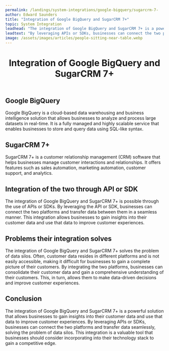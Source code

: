 ```yaml
---
permalink: /landings/system-integrations/google-bigquery/sugarcrm-7-
author: Edward Saunders
title: "Integration of Google BigQuery and SugarCRM 7+"
topic: System Integration
leadhead: "The integration of Google BigQuery and SugarCRM 7+ is a powerful solution that allows businesses to gain insights into their customer data and use that data to improve customer experiences"
leadtext: "By leveraging APIs or SDKs, businesses can connect the two platforms and transfer data seamlessly, solving the problem of data silos. This integration is a valuable tool that businesses should consider incorporating into their technology stack to gain a competitive edge."
image: /assets/images/articles/people-sitting-near-table.webp
---
```

<div class="arttext">	<header>
		<h1>Integration of Google BigQuery and SugarCRM 7+</h1>
	</header>
	<section>
		<h2>Google BigQuery</h2>
		<p>Google BigQuery is a cloud-based data warehousing and business intelligence solution that allows businesses to analyze and process large datasets in real-time. It is a fully managed and highly scalable service that enables businesses to store and query data using SQL-like syntax.</p>
	</section>
	<section>
		<h2>SugarCRM 7+</h2>
		<p>SugarCRM 7+ is a customer relationship management (CRM) software that helps businesses manage customer interactions and relationships. It offers features such as sales automation, marketing automation, customer support, and analytics.</p>
	</section>
	<section>
		<h2>Integration of the two through API or SDK</h2>
		<p>The integration of Google BigQuery and SugarCRM 7+ is possible through the use of APIs or SDKs. By leveraging the API or SDK, businesses can connect the two platforms and transfer data between them in a seamless manner. This integration allows businesses to gain insights into their customer data and use that data to improve customer experiences.</p>
	</section>
	<section>
		<h2>Problems their integration solves</h2>
		<p>The integration of Google BigQuery and SugarCRM 7+ solves the problem of data silos. Often, customer data resides in different platforms and is not easily accessible, making it difficult for businesses to gain a complete picture of their customers. By integrating the two platforms, businesses can consolidate their customer data and gain a comprehensive understanding of their customers. This, in turn, allows them to make data-driven decisions and improve customer experiences.</p>
	</section>
	<footer>
		<h2>Conclusion</h2>
		<p>The integration of Google BigQuery and SugarCRM 7+ is a powerful solution that allows businesses to gain insights into their customer data and use that data to improve customer experiences. By leveraging APIs or SDKs, businesses can connect the two platforms and transfer data seamlessly, solving the problem of data silos. This integration is a valuable tool that businesses should consider incorporating into their technology stack to gain a competitive edge.</p>
	</footer>
</div>